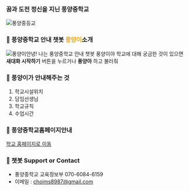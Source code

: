 ### 꿈과 도전 정신을 지닌 풍양중학교 
![풍양중등교](https://user-images.githubusercontent.com/80456991/120893219-101c3e80-c64d-11eb-8e63-3a2897952b45.PNG)  

### 📖 풍양중학교 안내 챗봇 <span style="color:orange">풍양이</span>소개

![풍양이](https://user-images.githubusercontent.com/80456991/120894937-cc7a0280-c655-11eb-8b2e-7989139b436a.png)안녕! 나는 풍양중학교 안내 챗봇 풍양이야 학교에 대해 궁금한 것이 있으면  
**새대화 시작하기** 버튼을 누르거나 **풍양아** 하고 불러줘  

  
### 📖 풍양이가 안내해주는 것
1. 학교시설위치
2. 담임선생님
3. 학교규칙
4. 수업시간

### 📖 풍양중학교홈페이지안내
   [학교 홈페이지로 이동](http://www.ny-pungyang.ms.kr)  

### 📖 챗봇 Support or Contact
  - 풍양중학교 교육정보부 070-6084-6159  
  - 이메일 : choims8987@gmail.com
